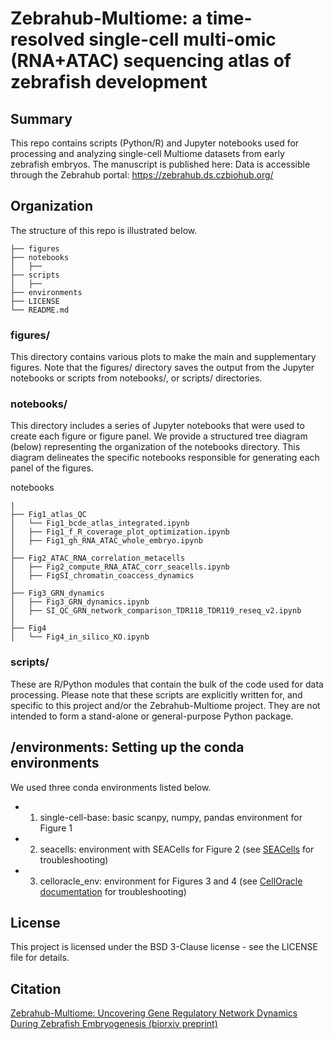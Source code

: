 # Zebrahub-Multiome: a time-resolved single-cell multi-omic (RNA+ATAC) sequencing atlas of zebrafish development

## Summary

This repo contains scripts (Python/R) and Jupyter notebooks used for processing and analyzing single-cell Multiome datasets from early zebrafish embryos. 
The manuscript is published here: 
Data is accessible through the Zebrahub portal: https://zebrahub.ds.czbiohub.org/ 


## Organization
The structure of this repo is illustrated below.
```
├── figures 
├── notebooks                 
│   ├── 
├── scripts                 
│   ├──
├── environments
├── LICENSE
└── README.md
```

### figures/

This directory contains various plots to make the main and supplementary figures. Note that the figures/ directory saves the output from the Jupyter notebooks or scripts from notebooks/, or scripts/ directories.

### notebooks/

This directory includes a series of Jupyter notebooks that were used to create each figure or figure panel. We provide a structured tree diagram (below) representing the organization of the notebooks directory. This diagram delineates the specific notebooks responsible for generating each panel of the figures.

notebooks
```
|
├── Fig1_atlas_QC
│   └── Fig1_bcde_atlas_integrated.ipynb
│   ├── Fig1_f_R_coverage_plot_optimization.ipynb
│   ├── Fig1_gh_RNA_ATAC_whole_embryo.ipynb
│
├── Fig2_ATAC_RNA_correlation_metacells
│   ├── Fig2_compute_RNA_ATAC_corr_seacells.ipynb 
│   ├── FigSI_chromatin_coaccess_dynamics
│
├── Fig3_GRN_dynamics
│   ├── Fig3_GRN_dynamics.ipynb 
│   ├── SI_QC_GRN_network_comparison_TDR118_TDR119_reseq_v2.ipynb
│
├── Fig4
│   └── Fig4_in_silico_KO.ipynb
```
### scripts/

These are R/Python modules that contain the bulk of the code used for data processing. Please note that these scripts are explicitly written for, and specific to this project and/or the Zebrahub-Multiome project. They are not intended to form a stand-alone or general-purpose Python package.

## /environments: Setting up the conda environments

We used three conda environments listed below.
- 1) single-cell-base: basic scanpy, numpy, pandas environment for Figure 1
- 2) seacells: environment with SEACells for Figure 2 (see [SEACells](https://github.com/dpeerlab/SEACells) for troubleshooting)
- 3) celloracle_env:  environment for Figures 3 and 4 (see [CellOracle documentation](https://morris-lab.github.io/CellOracle.documentation/installation/index.html) for troubleshooting)

## License

This project is licensed under the BSD 3-Clause license - see the LICENSE file for details.

## Citation
[Zebrahub-Multiome: Uncovering Gene Regulatory Network Dynamics During Zebrafish Embryogenesis (biorxiv preprint)](https://www.biorxiv.org/content/10.1101/2024.10.18.618987v1)
